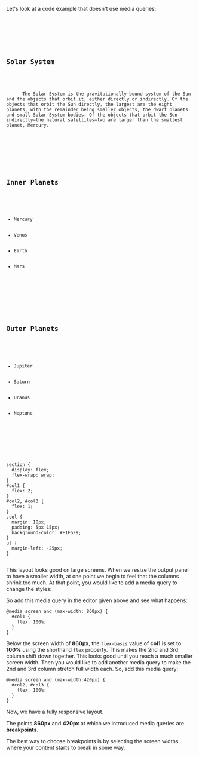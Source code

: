 Let's look at a code example
that doesn't use media queries:

<codeblock language="css" type="lesson">
<code>
<panel language="html">
<section>
  <div id="col1" class="col">
    <h2>Solar System</h2>
    <p>
      The Solar System is the gravitationally bound system of the Sun and the objects that orbit it, either directly or indirectly. Of the objects that orbit the Sun directly, the largest are the eight planets, with the remainder being smaller objects, the dwarf planets and small Solar System bodies. Of the objects that orbit the Sun indirectly—the natural satellites—two are larger than the smallest planet, Mercury.
    </p>
  </div>
  <div id="col2" class="col">
    <h2>Inner Planets</h2>
    <ul>
      <li>Mercury</li>
      <li>Venus</li>
      <li>Earth</li>
      <li>Mars</li>
    </ul>
  </div>
  <div id="col3" class="col">
    <h2>Outer Planets</h2>
    <ul>
      <li>Jupiter</li>
      <li>Saturn</li>
      <li>Uranus</li>
      <li>Neptune</li>
    </ul>
  </div>
</section>
</panel>
<panel language="css">
section {
  display: flex;
  flex-wrap: wrap;
}
#col1 {
  flex: 2;
}
#col2, #col3 {
  flex: 1;
}
.col {
  margin: 10px;
  padding: 5px 15px;
  background-color: #F1F5F9;
}
ul {
  margin-left: -25px;
}
</panel>
</code>
</codeblock>

This layout looks good on large screens.
When we resize the output panel to have
a smaller width, at one point we begin
to feel that the columns shrink too much.
At that point, you would like to add a
media query to change the styles:

So add this media query in the
editor given above and see what happens:

```
@media screen and (max-width: 860px) {
  #col1 {
    flex: 100%;
  }
}
```

Below the screen width of **860px**,
the `flex-basis` value of **col1** is set
to **100%** using the shorthand `flex` property.
This makes the 2nd and 3rd column shift down
together. This looks good until you reach a
much smaller screen width. Then you would like
to add another media query to make the 2nd
and
3rd column stretch full width each.
So, add this media query:

```
@media screen and (max-width:420px) {
  #col2, #col3 {
    flex: 100%;
  }
}
```

Now, we have a
fully responsive layout.

The points **860px**
and
**420px** at which we introduced
media queries are **breakpoints**.

The best way to choose breakpoints
is by selecting the screen widths
where your content starts to break
in some way.